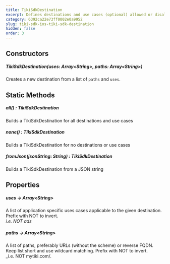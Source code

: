```yaml
---
title: TikiSdkDestination
excerpt: Defines destinations and use cases (optional) allowed or disallowed. Serializable for inclusion in transactions.
category: 6392ca22e73ff0002e0a9952
slug: tiki-sdk-ios-tiki-sdk-destination
hidden: false
order: 3
---
```


## Constructors

##### TikiSdkDestination(uses: Array&lt;String>, paths: Array&lt;String>)
Creates a new destination from a list of `paths` and `uses`.

## Static Methods

##### all() : TikiSdkDestination
Builds a TikiSdkDestination for all destinations and use cases

##### none() : TikiSdkDestination
Builds a TikiSdkDestination for no destinations or use cases

##### fromJson(jsonString: String) : TikiSdkDestination
Builds a TikiSdkDestination from a JSON string

## Properties

##### uses &#8594; Array&lt;String>
A list of application specific uses cases applicable to the given destination. Prefix with NOT to invert.  
_i.e. NOT ads_  

##### paths &#8594; Array&lt;String>
A list of paths, preferably URLs (without the scheme) or reverse FQDN. 
Keep list short and use wildcard matching. Prefix with NOT to invert.  
_i.e. NOT mytiki.com/.
